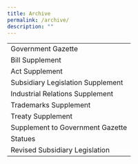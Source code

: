 ```yaml
---
title: Archive
permalink: /archive/
description: ""
---
```



|  | 
| -------- | 
| Government Gazette     |
| Bill Supplement     |
| Act Supplement |
| Subsidiary Legislation Supplement | 
| Industrial Relations Supplement|
| Trademarks Supplement|
| Treaty Supplement|
| Supplement to Government Gazette|
| Statues|
| Revised Subsidiary Legislation|



